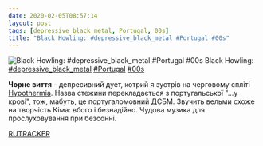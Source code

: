 ```yaml
---
date: 2020-02-05T08:57:14
layout: post
tags: [depressive_black_metal, Portugal, 00s]
title: "Black Howling: #depressive_black_metal #Portugal #00s"
---
```

![Black Howling: #depressive_black_metal #Portugal #00s](/assets/photos/photo_874@05-02-2020_08-57-14.jpg)
Black Howling: [#depressive_black_metal](/tags/#depressive_black_metal) [#Portugal](/tags/#Portugal) [#00s](/tags/#00s)

**Чорне виття** - депресивний дует, котрий я зустрів на черговому спліті [Hypothermia](https://t.me/vast_space_unexplored/3254). Назва стежини перекладається з португальської &quot;...у крові&quot;, тож, мабуть, це португаломовний ДСБМ. Звучить вельми схоже на творчість Кіма: вбого і безнадійно. Чудова музика для прослуховування при безсонні.

[RUTRACKER](https://rutracker.org/forum/viewtopic.php?t=3255066)